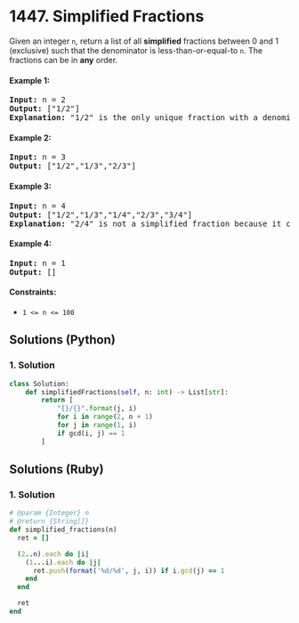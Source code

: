 # 1447. Simplified Fractions
Given an integer `n`, return a list of all **simplified** fractions between 0 and 1 (exclusive) such that the denominator is less-than-or-equal-to `n`. The fractions can be in **any** order.

#### Example 1:
<pre>
<strong>Input:</strong> n = 2
<strong>Output:</strong> ["1/2"]
<strong>Explanation:</strong> "1/2" is the only unique fraction with a denominator less-than-or-equal-to 2.
</pre>

#### Example 2:
<pre>
<strong>Input:</strong> n = 3
<strong>Output:</strong> ["1/2","1/3","2/3"]
</pre>

#### Example 3:
<pre>
<strong>Input:</strong> n = 4
<strong>Output:</strong> ["1/2","1/3","1/4","2/3","3/4"]
<strong>Explanation:</strong> "2/4" is not a simplified fraction because it can be simplified to "1/2".
</pre>

#### Example 4:
<pre>
<strong>Input:</strong> n = 1
<strong>Output:</strong> []
</pre>

#### Constraints:
* `1 <= n <= 100`

## Solutions (Python)

### 1. Solution
```Python
class Solution:
    def simplifiedFractions(self, n: int) -> List[str]:
        return [
            "{}/{}".format(j, i)
            for i in range(2, n + 1)
            for j in range(1, i)
            if gcd(i, j) == 1
        ]
```

## Solutions (Ruby)

### 1. Solution
```Ruby
# @param {Integer} n
# @return {String[]}
def simplified_fractions(n)
  ret = []

  (2..n).each do |i|
    (1...i).each do |j|
      ret.push(format('%d/%d', j, i)) if i.gcd(j) == 1
    end
  end

  ret
end
```
